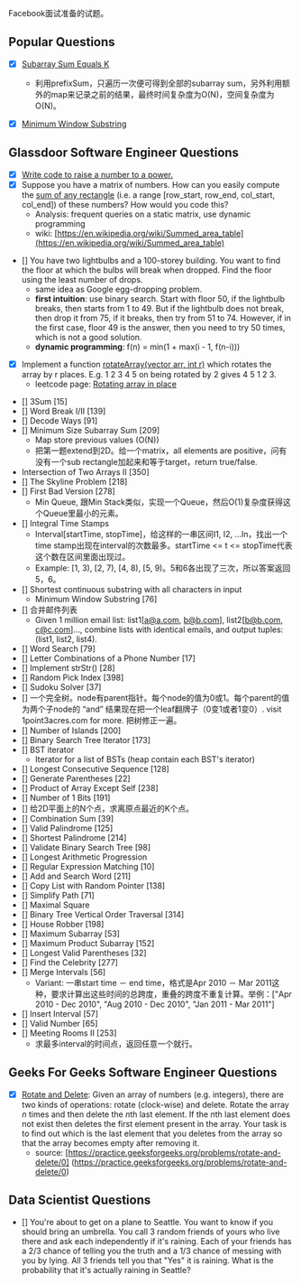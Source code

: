Facebook面试准备的试题。

## Popular Questions
- [x] [Subarray Sum Equals K](../../Algorithms/Array/SubarraySumEqualsK.py)
    - 利用prefixSum，只遍历一次便可得到全部的subarray sum，另外利用额外的map来记录之前的结果，最终时间复杂度为O(N)，空间复杂度为O(N)。
- [x] [Minimum Window Substring](../../Algorithms/String/MinimumWindowSubstring.py)


## Glassdoor Software Engineer Questions
- [x] [Write code to raise a number to a power.](RaiseNumberToPower.py)
- [x] Suppose you have a matrix of numbers. How can you easily compute the [sum of any rectangle](SumOfRectangle.py) (i.e. a range \[row_start, row_end, col_start, col_end\]) of these numbers? How would you code this? 
    - Analysis: frequent queries on a static matrix, use dynamic programming
    - wiki: [https://en.wikipedia.org/wiki/Summed_area_table](https://en.wikipedia.org/wiki/Summed_area_table)
- [] You have two lightbulbs and a 100-storey building. You want to find the floor at which the bulbs will break when dropped. Find the floor using the least number of drops.
    - same idea as Google egg-dropping problem.
    - **first intuition**: use binary search. Start with floor 50, if the lightbulb breaks, then starts from 1 to 49. But if the lightbulb does not break, then drop it from 75, if it breaks, then try from 51 to 74. However, if in the first case, floor 49 is the answer, then you need to try 50 times, which is not a good solution.
    - **dynamic programming**: f(n) = min(1 + max(i - 1, f(n-i)))
- [x] Implement a function [rotateArray(vector<int> arr, int r)](RotateArray.py) which rotates the array by r places. E.g. 1 2 3 4 5 on being rotated by 2 gives 4 5 1 2 3.
    - leetcode page: [Rotating array in place](https://articles.leetcode.com/rotating-array-in-place/) 
- [] 3Sum [15]
- [] Word Break I/II [139]
- [] Decode Ways [91]
- [] Minimum Size Subarray Sum [209]
    - Map store previous values (O(N))
    - 把第一题extend到2D。给一个matrix，all elements are positive，问有没有一个sub rectangle加起来和等于target，return true/false.
- Intersection of Two Arrays II [350]
- [] The Skyline Problem [218]
- [] First Bad Version [278]
    - Min Queue, 跟Min Stack类似，实现一个Queue，然后O(1)复杂度获得这个Queue里最小的元素。
- [] Integral Time Stamps
    - Interval[startTime, stopTime]，给这样的一串区间I1, I2, ...In，找出一个time stamp出现在interval的次数最多。startTime <= t <= stopTime代表这个数在区间里面出现过。
    - Example: [1, 3), [2, 7), [4, 8), [5, 9)。5和6各出现了三次，所以答案返回5，6。
- [] Shortest continuous substring with all characters in input
    - Minimum Window Substring [76]
- [] 合并邮件列表
    - Given 1 million email list: list1[a@a.com, b@b.com], list2[b@b.com, c@c.com]..., combine lists with identical emails, and output tuples: (list1, list2, list4).
- [] Word Search [79]
- [] Letter Combinations of a Phone Number [17]
- [] Implement strStr() [28]
- [] Random Pick Index [398]
- [] Sudoku Solver [37]
- [] 一个完全树。node有parent指针。每个node的值为0或1。每个parent的值为两个子node的 “and” 结果现在把一个leaf翻牌子（0变1或者1变0）. visit 1point3acres.com for more. 把树修正一遍。
- [] Number of Islands [200]
- [] Binary Search Tree Iterator [173]
- [] BST iterator
    - Iterator for a list of BSTs (heap contain each BST's iterator)
- [] Longest Consecutive Sequence [128]
- [] Generate Parentheses [22]
- [] Product of Array Except Self [238]
- [] Number of 1 Bits [191]
- [] 给2D平面上的N个点，求离原点最近的K个点。
- [] Combination Sum [39]
- [] Valid Palindrome [125]
- [] Shortest Palindrome [214]
- [] Validate Binary Search Tree [98]
- [] Longest Arithmetic Progression
- [] Regular Expression Matching [10]
- [] Add and Search Word [211]
- [] Copy List with Random Pointer [138]
- [] Simplify Path [71]
- [] Maximal Square
- [] Binary Tree Vertical Order Traversal [314]
- [] House Robber [198]
- [] Maximum Subarray [53]
- [] Maximum Product Subarray [152]
- [] Longest Valid Parentheses [32]
- [] Find the Celebrity [277]
- [] Merge Intervals [56]
    - Variant: 一串start time － end time，格式是Apr 2010 － Mar 2011这种，要求计算出这些时间的总跨度，重叠的跨度不重复计算。举例：["Apr 2010 - Dec 2010", "Aug 2010 - Dec 2010", "Jan 2011 - Mar 2011"]
- [] Insert Interval [57]
- [] Valid Number [65]
- [] Meeting Rooms II [253]
    - 求最多interval的时间点，返回任意一个就行。



## Geeks For Geeks Software Engineer Questions
- [x] [Rotate and Delete](../Array/RotateAndDelete.py): Given an array of numbers (e.g. integers), there are two kinds of operations: rotate (clock-wise) and delete. 
Rotate the array *n* times and then delete the *n*th last element. If the *n*th last element does not exist then
deletes the first element present in the array. Your task is to find out which is the last
element that you deletes from the array so that the array becomes empty after removing it.
    - source: [https://practice.geeksforgeeks.org/problems/rotate-and-delete/0] (https://practice.geeksforgeeks.org/problems/rotate-and-delete/0)     
     
## Data Scientist Questions
- [] You're about to get on a plane to Seattle. You want to know if you should bring an umbrella. You call 3 random friends of yours who live there and ask each independently if it's raining. Each of your friends has a 2/3 chance of telling you the truth and a 1/3 chance of messing with you by lying. All 3 friends tell you that 
"Yes" it is raining. What is the probability that it's actually raining in Seattle?
